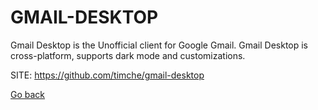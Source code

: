 # GMAIL-DESKTOP

 Gmail Desktop is the Unofficial client for Google Gmail.
 Gmail Desktop is cross-platform, supports dark mode and customizations.

 SITE: https://github.com/timche/gmail-desktop

 [Go back](https://portable-linux-apps.github.io/apps.html)
